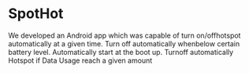 # SpotHot
We developed an Android app which was capable of turn on/offhotspot automatically at a given time. Turn off automatically whenbelow certain battery level. Automatically start at the boot up. Turnoff automatically Hotspot if Data Usage reach a given amount
